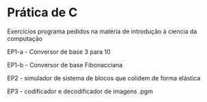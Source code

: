 # Prática de C
Exercícios programa pedidos na matéria de introdução à ciencia da computação

EP1-a - Conversor de base 3 para 10

EP1-b - Conversor de base Fibonacciana

EP2 - simulador de sistema de blocos que colidem de forma elástica

EP3 - codificador e decodificador de imagens .pgm
